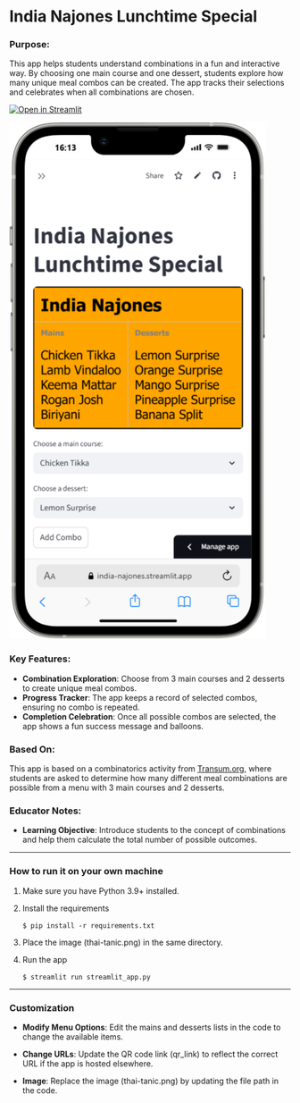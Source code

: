 # India Najones Lunchtime Special

### Purpose:
This app helps students understand combinations in a fun and interactive way. By choosing one main course and one dessert, students explore how many unique meal combos can be created. The app tracks their selections and celebrates when all combinations are chosen.

[![Open in Streamlit](https://static.streamlit.io/badges/streamlit_badge_black_white.svg)](https://india-najones.streamlit.app/)

![](6d472136-a656-455b-99aa-17f6c80f3467.png)

### Key Features:
- **Combination Exploration**: Choose from 3 main courses and 2 desserts to create unique meal combos.
- **Progress Tracker**: The app keeps a record of selected combos, ensuring no combo is repeated.
- **Completion Celebration**: Once all possible combos are selected, the app shows a fun success message and balloons.

### Based On:
This app is based on a combinatorics activity from [Transum.org](https://www.transum.org/), where students are asked to determine how many different meal combinations are possible from a menu with 3 main courses and 2 desserts.

### Educator Notes:
- **Learning Objective**: Introduce students to the concept of combinations and help them calculate the total number of possible outcomes.

---

### How to run it on your own machine

1. Make sure you have Python 3.9+ installed.
2. Install the requirements

   ```
   $ pip install -r requirements.txt
   ```

3. Place the image (thai-tanic.png) in the same directory.
4. Run the app

   ```
   $ streamlit run streamlit_app.py
   ```

---

### Customization

- **Modify Menu Options**: Edit the mains and desserts lists in the code to change the available items.

- **Change URLs**: Update the QR code link (qr_link) to reflect the correct URL if the app is hosted elsewhere.

- **Image**: Replace the image (thai-tanic.png) by updating the file path in the code.
